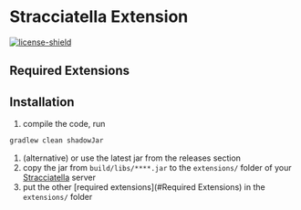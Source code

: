 [license-shield]: https://img.shields.io/github/license/TeamSkyBeach/StracciatellaExtension?label=licensed%20under
[license-link]: /LICENSE

# Stracciatella Extension
[ ![license-shield] ][license-link]

## Required Extensions

## Installation
1. compile the code, run
```bash
gradlew clean shadowJar
```
1. (alternative) or use the latest jar from the releases section
2. copy the jar from `build/libs/****.jar` to the `extensions/` folder of your [Stracciatella](https://github.com/TeamSkyBeach/Stracciatella) server
3. put the other [required extensions](#Required Extensions) in the `extensions/` folder